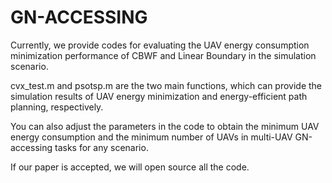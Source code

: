 # GN-ACCESSING
Currently, we provide codes for evaluating the UAV energy consumption minimization performance of CBWF and Linear Boundary in the simulation scenario.

cvx_test.m and psotsp.m are the two main functions, which can provide the simulation results of UAV energy minimization and energy-efficient path planning, respectively.

You can also adjust the parameters in the code to obtain the minimum UAV energy consumption and the minimum number of UAVs in multi-UAV GN-accessing tasks for any scenario.

If our paper is accepted, we will open source all the code.
